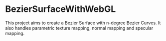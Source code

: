 # BezierSurfaceWithWebGL
This project aims to create a Bezier Surface with n-degree Bezier Curves. It also handles parametric texture mapping, normal mapping and specular mapping.

